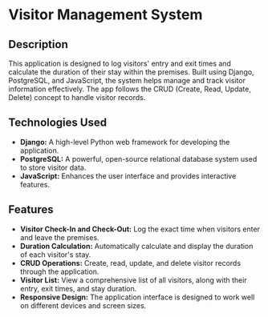 # Visitor Management System

## Description

This application is designed to log visitors' entry and exit times and calculate the duration of their stay within the premises. Built using Django, PostgreSQL, and JavaScript, the system helps manage and track visitor information effectively. The app follows the CRUD (Create, Read, Update, Delete) concept to handle visitor records.

## Technologies Used

- **Django:** A high-level Python web framework for developing the application.
- **PostgreSQL:** A powerful, open-source relational database system used to store visitor data.
- **JavaScript:** Enhances the user interface and provides interactive features.

## Features

- **Visitor Check-In and Check-Out:** Log the exact time when visitors enter and leave the premises.
- **Duration Calculation:** Automatically calculate and display the duration of each visitor's stay.
- **CRUD Operations:** Create, read, update, and delete visitor records through the application.
- **Visitor List:** View a comprehensive list of all visitors, along with their entry, exit times, and stay duration.
- **Responsive Design:** The application interface is designed to work well on different devices and screen sizes.
